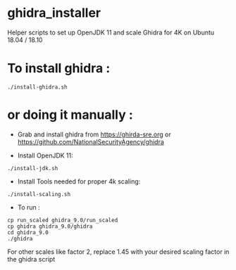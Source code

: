 # ghidra_installer
Helper scripts to set up OpenJDK 11 and scale Ghidra for 4K on Ubuntu 18.04 / 18.10

# To install ghidra :
```
./install-ghidra.sh
```

# or doing it manually :
* Grab and install ghidra from https://ghirda-sre.org or https://github.com/NationalSecurityAgency/ghidra

* Install OpenJDK 11:
```
./install-jdk.sh
```

* Install Tools needed for proper 4k scaling:
```
./install-scaling.sh
```

* To run :
```
cp run_scaled ghidra_9.0/run_scaled
cp ghidra ghidra_9.0/ghidra
cd ghidra_9.0
./ghidra
```
For other scales like factor 2, replace 1.45 with your desired scaling factor in the ghidra script
